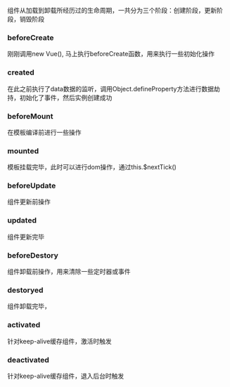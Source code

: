 组件从加载到卸载所经历过的生命周期，一共分为三个阶段：创建阶段，更新阶段，销毁阶段

### beforeCreate

刚刚调用new Vue(), 马上执行beforeCreate函数，用来执行一些初始化操作

### created

在此之前执行了data数据的监听，调用Object.defineProperty方法进行数据劫持，初始化了事件，然后实例创建成功

### beforeMount

在模板编译前进行一些操作

### mounted

模板挂载完毕，此时可以进行dom操作，通过this.$nextTick()

### beforeUpdate

组件更新前操作

### updated

组件更新完毕

### beforeDestory

组件卸载前操作，用来清除一些定时器或事件

### destoryed

组件卸载完毕，

### activated

针对keep-alive缓存组件，激活时触发

### deactivated

针对keep-alive缓存组件，退入后台时触发